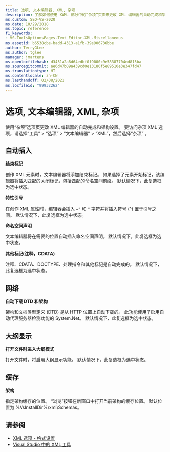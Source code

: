 ```yaml
---
title: 选项, 文本编辑器, XML, 杂项
description: 了解如何使用 XAML 部分中的“杂项”页面来更改 XML 编辑器的自动完成和架构设置。
ms.custom: SEO-VS-2020
ms.date: 10/29/2018
ms.topic: reference
f1_keywords:
- VS.ToolsOptionsPages.Text_Editor.XML.Miscellaneous
ms.assetid: b6538cbe-badd-4313-a1fb-39e906736bbe
author: TerryGLee
ms.author: tglee
manager: jmartens
ms.openlocfilehash: d3451a2a8d64edbf0f9000c9e58387704ed815ba
ms.sourcegitcommit: ae6d47b09a439cd0e13180f5e89510e3e347fd47
ms.translationtype: HT
ms.contentlocale: zh-CN
ms.lasthandoff: 02/08/2021
ms.locfileid: "99932262"
---
```

# <a name="options-text-editor-xml-miscellaneous"></a>选项, 文本编辑器, XML, 杂项

使用“杂项”选项页更改 XML 编辑器的自动完成和架构设置。 要访问杂项 XML 选项，请选择“工具” > “选项” > “文本编辑器” > “XML”，然后选择“杂项”    。

## <a name="auto-insert"></a>自动插入

**结束标记**

创作 XML 元素时，文本编辑器将添加结束标记。 如果选择了元素开始标记，该编辑器将插入匹配的关闭标记，包括匹配的命名空间前缀。 默认情况下，此复选框为选中状态。

**特性引号**

在创作 XML 属性时，编辑器会插入 `="` 和 `"` 字符并将插入符号 (^) 置于引号之间。 默认情况下，此复选框为选中状态。

**命名空间声明**

文本编辑器将在需要的位置自动插入命名空间声明。 默认情况下，此复选框为选中状态。

**其他标记(注释，CDATA)**

注释、CDATA、DOCTYPE、处理指令和其他标记是自动完成的。 默认情况下，此复选框为选中状态。

## <a name="network"></a>网络

**自动下载 DTD 和架构**

架构和文档类型定义 (DTD) 是从 HTTP 位置上自动下载的。 此功能使用了启用自动代理服务器检测功能的 System.Net。 默认情况下，此复选框为选中状态。

## <a name="outlining"></a>大纲显示

**打开文件时进入大纲模式**

打开文件时，将启用大纲显示功能。 默认情况下，此复选框为选中状态。

## <a name="caching"></a>缓存

**架构**

指定架构缓存的位置。 “浏览”按钮在新窗口中打开当前架构的缓存位置。 默认位置为 %VsInstallDir%\xml\Schemas。

## <a name="see-also"></a>请参阅

- [XML 选项 - 格式设置](options-text-editor-xml-formatting.md)
- [Visual Studio 中的 XML 工具](../../xml-tools/xml-tools-in-visual-studio.md)
